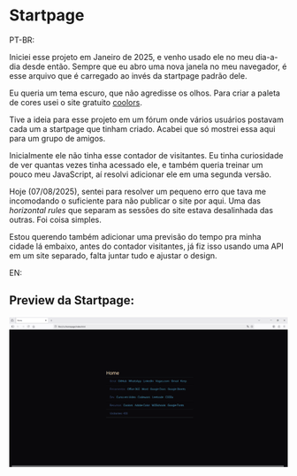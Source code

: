 # Startpage

PT-BR:

Iniciei esse projeto em Janeiro de 2025, e venho usado ele no meu dia-a-dia desde então. Sempre que eu abro uma nova janela no meu navegador, é esse arquivo que é carregado ao invés da startpage padrão dele.

Eu queria um tema escuro, que não agredisse os olhos. Para criar a paleta de cores usei o site gratuito [coolors](https://coolors.co/6ccff6-2d3047-e0ca3c-a799b7).  

Tive a ideia para esse projeto em um fórum onde vários usuários postavam cada um a startpage que tinham criado. Acabei que só mostrei essa aqui para um grupo de amigos.

Inicialmente ele não tinha esse contador de visitantes. Eu tinha curiosidade de ver quantas vezes tinha acessado ele, e também queria treinar um pouco meu JavaScript, aí resolvi adicionar ele em uma segunda versão.

Hoje (07/08/2025), sentei para resolver um pequeno erro que tava me incomodando o suficiente para não publicar o site por aqui. Uma das _horizontal rules_ que separam as sessões do site estava desalinhada das outras. Foi coisa simples.

Estou querendo também adicionar uma previsão do tempo pra minha cidade lá embaixo, antes do contador visitantes, já fiz isso usando uma API em um site separado, falta juntar tudo e ajustar o design.

EN:


## Preview da Startpage:

![Print Screen da Startpage - Um site com fundo preto, dividido em sessões horizontais com links azuis, lá embaixo, tem um contador de visitantes](startpage.png)
